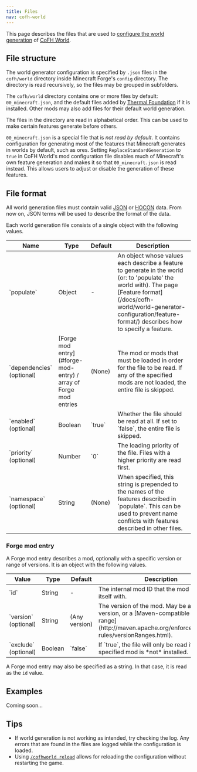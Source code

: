 ```yaml
---
title: Files
nav: cofh-world
---
```


This page describes the files that are used to [configure the world
generation](/docs/cofh-world/world-generator-configuration/) of [CoFH
World](/docs/cofh-world/).


File structure
--------------

The world generator configuration is specified by `.json` files in the
`cofh/world` directory inside Minecraft Forge's `config` directory. The
directory is read recursively, so the files may be grouped in subfolders.

The `cofh/world` directory contains one or more files by default:
`00_minecraft.json`, and the default files added by [Thermal
Foundation](/docs/thermal-foundation/) if it is installed. Other mods may also
add files for their default world generation.

The files in the directory are read in alphabetical order. This can be used to
make certain features generate before others.

`00_minecraft.json` is a special file that is *not read by default*. It contains
configuration for generating most of the features that Minecraft generates in
worlds by default, such as ores. Setting `ReplaceStandardGeneration` to `true`
in CoFH World's mod configuration file disables much of Minecraft's own feature
generation and makes it so that `00_minecraft.json` is read instead. This allows
users to adjust or disable the generation of these features.


File format
-----------

All world generation files must contain valid [JSON](http://www.json.org/) or
[HOCON](https://github.com/lightbend/config/blob/master/HOCON.md) data. From now
on, JSON terms will be used to describe the format of the data.

Each world generation file consists of a single object with the following
values.

<div class="uk-overflow-container">
    <table class="uk-table uk-table-striped uk-text-small">
        <thead>
            <tr>
                <th>Name</th>
                <th>Type</th>
                <th>Default</th>
                <th>Description</th>
            </tr>
        </thead>
        <tbody>
            <tr>
                <td markdown="span">`populate`</td>
                <td>Object</td>
                <td>-</td>
                <td markdown="span">
                    An object whose values each describe a feature to generate
                    in the world (or: to 'populate' the world with). The page
                    [Feature
                    format](/docs/cofh-world/world-generator-configuration/feature-format/)
                    describes how to specify a feature.
                </td>
            </tr>
            <tr>
                <td markdown="span">`dependencies` (optional)</td>
                <td markdown="span">
                    [Forge mod entry](#forge-mod-entry) / array of Forge mod
                    entries
                </td>
                <td>(None)</td>
                <td markdown="span">
                    The mod or mods that must be loaded in order for the file to
                    be read. If any of the specified mods are not loaded, the
                    entire file is skipped.
                </td>
            </tr>
            <tr>
                <td markdown="span">`enabled` (optional)</td>
                <td>Boolean</td>
                <td markdown="span">`true`</td>
                <td markdown="span">
                    Whether the file should be read at all. If set to `false`,
                    the entire file is skipped.
                </td>
            </tr>
            <tr>
                <td markdown="span">`priority` (optional)</td>
                <td>Number</td>
                <td markdown="span">`0`</td>
                <td>
                    The loading priority of the file. Files with a higher
                    priority are read first.
                </td>
            </tr>
            <tr>
                <td markdown="span">`namespace` (optional)</td>
                <td>String</td>
                <td markdown="span">(None)</td>
                <td markdown="span">
                    When specified, this string is prepended to the names of the
                    features described in `populate`. This can be used to
                    prevent name conflicts with features described in other
                    files.
                </td>
            </tr>
        </tbody>
    </table>
</div>

### Forge mod entry
A Forge mod entry describes a mod, optionally with a specific version or range
of versions. It is an object with the following values.

<div class="uk-overflow-container">
    <table class="uk-table uk-table-striped uk-text-small">
        <thead>
            <tr>
                <th>Value</th>
                <th>Type</th>
                <th>Default</th>
                <th>Description</th>
            </tr>
        </thead>
        <tbody>
            <tr>
                <td markdown="span">`id`</td>
                <td>String</td>
                <td>-</td>
                <td>The internal mod ID that the mod registers itself with.</td>
            </tr>
            <tr>
                <td markdown="span">`version` (optional)</td>
                <td>String</td>
                <td>(Any version)</td>
                <td markdown="span">
                    The version of the mod. May be a specific version, or a
                    [Maven-compatible version range](http://maven.apache.org/enforcer/enforcer-rules/versionRanges.html).
                </td>
            </tr>
            <tr>
                <td markdown="span">`exclude` (optional)</td>
                <td>Boolean</td>
                <td markdown="span">`false`</td>
                <td markdown="span">
                    If `true`, the file will only be read if the specified mod
                    is *not* installed.
                </td>
            </tr>
        </tbody>
    </table>
</div>

A Forge mod entry may also be specified as a string. In that case, it is read as
the `id` value.


Examples
--------

Coming soon...


Tips
----

* If world generation is not working as intended, try checking the log. Any
  errors that are found in the files are logged while the configuration is
  loaded.
* Using [`/cofhworld reload`](/docs/cofh-world/commands/#reload) allows for
  reloading the configuration without restarting the game.
